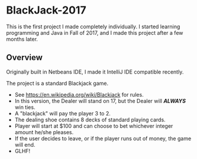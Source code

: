 # BlackJack-2017
This is the first project I made completely individually. I started learning programming and Java in Fall of 2017, and I made this project
after a few months later.  

## Overview
Originally built in Netbeans IDE, I made it IntelliJ IDE compatible recently. 

The project is a standard Blackjack game.
 * See https://en.wikipedia.org/wiki/Blackjack for rules.
 * In this version, the Dealer will stand on 17, but the Dealer will **_ALWAYS_** win ties. 
 * A "blackjack" will pay the player 3 to 2.
 * The dealing shoe contains 8 decks of standard playing cards.
 * Player will start at $100 and can choose to bet whichever integer amount he/she pleases. 
 * If the user decides to leave, or if the player runs out of money, the game will end.
 * GLHF!

